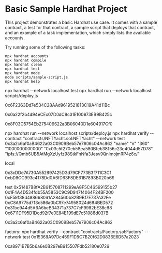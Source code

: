 # Basic Sample Hardhat Project

This project demonstrates a basic Hardhat use case. It comes with a sample contract, a test for that contract, a sample script that deploys that contract, and an example of a task implementation, which simply lists the available accounts.

Try running some of the following tasks:

```shell
npx hardhat accounts
npx hardhat compile
npx hardhat clean
npx hardhat test
npx hardhat node
node scripts/sample-script.js
npx hardhat help
```

npx hardhat --network localhost test
npx hardhat run --network localhost scripts/deploy.js

0x6F2363Dd7e534C28AAd9619521813C19A41d11Bc

0x0a22f2b4d94eCEc07D0dC8c31E100973EB9B425c

0x8F03C5754Eb275406622a3B06040D1e604917Cf0

npx hardhat run --network localhost scripts/deploy.js
npx hardhat verify --contract "contracts/NFTYacht.sol:NFTYacht" --network test 0x3a2c6af0aB4622a03C0909Beb57e7906c04Ac862 "name" "n" "360" "1000000000000" "0x03c5f270eb58ea580Bfeb38156c23c4044d57D78" "ipfs://Qmb6UB5AtMgXzUyfz98StkFnNfa3Jesv9QnimojmRP4z6c/"

local

0x3cDDe7A730A552897425D3d79CF773B3f711C3C1 0xbD8CC993c4178Dd0A6fD63F8DE61B7893B020b69

test
0x51487B8fA2B615708711299eA8F5C46599155b27 0x1F4A4D534fdb55A5853C9C9D947f4064F24BF200
0xF59f38d488668061A284560b82B9Bf7E737A32Fe 0xC8A9775d713c586a0bC97e74958024d684BED572
0x31bc944d5A6A6beB34371a737C7cF9982bE38c88 0x6711DF95D1Dcd92f7e0E84E199dE7c51088d037B

0x3a2c6af0aB4622a03C0909Beb57e7906c04Ac862

factory:
npx hardhat verify --contract "contracts/Factory.sol:Factory" --network test 0x15368A97Dc459F1D5C7B20f62D0836E6D57a2023

0xa8971B7B5b6a6e0B297eB915507Fdb52180e0729
